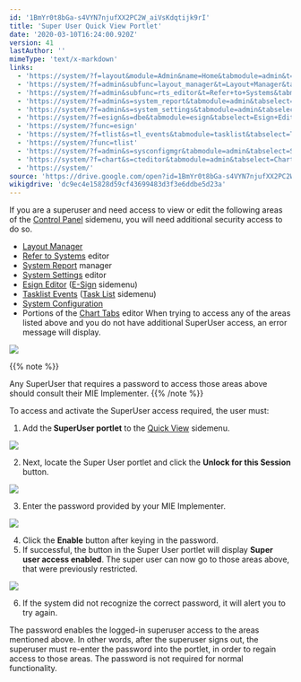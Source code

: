 ```yaml
---
id: '1BmYr0t8bGa-s4VYN7njufXX2PC2W_aiVsKdqtijk9rI'
title: 'Super User Quick View Portlet'
date: '2020-03-10T16:24:00.920Z'
version: 41
lastAuthor: ''
mimeType: 'text/x-markdown'
links:
  - 'https://system/?f=layout&module=Admin&name=Home&tabmodule=admin&t=Admin'
  - 'https://system/?f=admin&subfunc=layout_manager&t=Layout+Manager&tabmodule=admin&tabselect=Layout+Manager'
  - 'https://system/?f=admin&subfunc=rts_editor&t=Refer+to+Systems&tabmodule=admin&tabselect=Refer+to+Systems'
  - 'https://system/?f=admin&s=system_report&tabmodule=admin&tabselect=System+Report'
  - 'https://system/?f=admin&s=system_settings&tabmodule=admin&tabselect=System+Settings'
  - 'https://system/?f=esign&s=dbe&tabmodule=esign&tabselect=Esign+Editor'
  - 'https://system/?func=esign'
  - 'https://system/?f=tlist&s=tl_events&tabmodule=tasklist&tabselect=Tasklist+Events'
  - 'https://system/?func=tlist'
  - 'https://system/?f=admin&s=sysconfigmgr&tabmodule=admin&tabselect=System+Configuration'
  - 'https://system/?f=chart&s=cteditor&tabmodule=admin&tabselect=Chart+Tabs'
  - 'https://system/'
source: 'https://drive.google.com/open?id=1BmYr0t8bGa-s4VYN7njufXX2PC2W_aiVsKdqtijk9rI'
wikigdrive: 'dc9ec4e15828d59cf43699483d3f3e6ddbe5d23a'
---
```

If you are a superuser and need access to view or edit the following areas of the [Control Panel](https://system/?f=layout&module=Admin&name=Home&tabmodule=admin&t=Admin) sidemenu, you will need additional security access to do so.
* [Layout Manager](https://system/?f=admin&subfunc=layout_manager&t=Layout+Manager&tabmodule=admin&tabselect=Layout+Manager)
* [Refer to Systems](https://system/?f=admin&subfunc=rts_editor&t=Refer+to+Systems&tabmodule=admin&tabselect=Refer+to+Systems) editor
* [System Report](https://system/?f=admin&s=system_report&tabmodule=admin&tabselect=System+Report) manager
* [System Settings](https://system/?f=admin&s=system_settings&tabmodule=admin&tabselect=System+Settings) editor
* [Esign Editor](https://system/?f=esign&s=dbe&tabmodule=esign&tabselect=Esign+Editor) ([E-Sign](https://system/?func=esign) sidemenu)
* [Tasklist Events](https://system/?f=tlist&s=tl_events&tabmodule=tasklist&tabselect=Tasklist+Events) ([Task List](https://system/?func=tlist) sidemenu)
* [System Configuration](https://system/?f=admin&s=sysconfigmgr&tabmodule=admin&tabselect=System+Configuration)
* Portions of the [Chart Tabs](https://system/?f=chart&s=cteditor&tabmodule=admin&tabselect=Chart+Tabs) editor
When trying to access any of the areas listed above and you do not have additional SuperUser access, an error message will display.


![](../super-user-quick-view-portlet.assets/a4fba68e4425b66809e3f3e6a6e419b5.png)


{{% note %}}

Any SuperUser that requires a password to access those areas above should consult their MIE Implementer.
{{% /note %}}

To access and activate the SuperUser access required, the user must:
1. Add the<strong> SuperUser portlet</strong> to the [Quick View](https://system/) sidemenu.

![](../super-user-quick-view-portlet.assets/c5610c005797da5a621b3bcdb2fd56a7.png)

2. Next, locate the Super User portlet and click the <strong>Unlock for this Session</strong> button.

![](../super-user-quick-view-portlet.assets/61ad5e0ce1996c4bf2e93b729b75b55e.png)

3. Enter the password provided by your MIE Implementer.

![](../super-user-quick-view-portlet.assets/347c43109f714392da859fdfb80fab96.png)

4. Click the <strong>Enable</strong> button after keying in the password.
5. If successful, the button in the Super User portlet will display <strong>Super user access enabled</strong>. The super user can now go to those areas above, that were previously restricted.  

![](../super-user-quick-view-portlet.assets/9e8dd2e78e50370e817a18587c444429.png)

6. If the system did not recognize the correct password, it will alert you to try again.

The password enables the logged-in superuser access to the areas mentioned above. In other words, after the superuser signs out, the superuser must re-enter the password into the portlet, in order to regain access to those areas. The password is not required for normal functionality.


